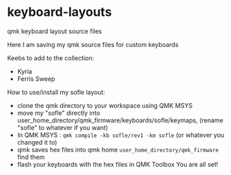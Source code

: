 # keyboard-layouts
qmk keyboard layout source files

Here I am saving my qmk source files for custom keyboards

Keebs to add to the collection:
- Kyria
- Ferris Sweep

How to use/install my sofle layout:
- clone the qmk directory to your workspace using QMK MSYS
- move my "sofle" directly into user_home_directory/qmk_firmware/keyboards/sofle/keymaps, (rename "sofle" to whatever if you want)
- In QMK MSYS : `qmk compile -kb sofle/rev1 -km sofle` (or whatever you changed it to)
- qmk saves hex files into qmk home `user_home_directory/qmk_firmware` find them
- flash your keyboards with the hex files in QMK Toolbox
You are all set!
